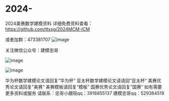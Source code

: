 # 2024-
2024美赛数学建模资料
详细免费资料查看：https://github.com/ttxsg/2024MCM-ICM

或者加群：473381707
![image](https://github.com/ttxsg/2024MCM-ICM/assets/48643245/fa161327-1faa-4f18-ac71-d72d70f42a05)

关注微信公众号：建模忠哥


![image](https://github.com/ttxsg/2024MCM-ICM/assets/48643245/10e723d2-be68-42cf-b266-e0ffb3d6e56e)

![image](https://github.com/ttxsg/2024MCM-ICM/assets/48643245/876095e9-d7ef-45e1-8887-15397853bced)


华为杯数学建模论文请回复”华为杯“
亚太杯数学建模论文请请回”亚太杯“
美赛优秀论文请回复”美赛“
美赛模板请回复“模板”
国赛优秀论文请回复”国赛“
如有需要更多资料或服务
请联系：忠哥小跟班qq：3916855137          建模忠哥qq：529384519
